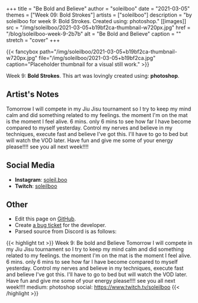+++
title =       "Be Bold and Believe"
author =      "soleilboo"
date =        "2021-03-05"
themes =      ["Week 09: Bold Strokes"]
artists =     ["soleilboo"]
description = "by soleilboo for week 9: Bold Strokes. Created using: photoshop."
[[images]]
      src = "/img/soleilboo/2021-03-05+b19bf2ca-thumbnail-w720px.jpg"
      href = "/blog/soleilboo-week-9-2b7b"
      alt = "Be Bold and Believe"
      caption = ""
      stretch = "cover"
+++

{{< fancybox path="/img/soleilboo/2021-03-05+b19bf2ca-thumbnail-w720px.jpg" file="/img/soleilboo/2021-03-05+b19bf2ca.jpg" caption="Placeholder thumbnail for a visual still work." >}}


Week 9: **Bold Strokes**. This art was lovingly created using: **photoshop**.

## Artist's Notes

Tomorrow I will compete in my Jiu Jisu tournament so I try to keep my mind calm and did something related to my feelings. the moment I'm on the mat is the moment I feel alive. 6 mins. only 6 mins to see how far I have become compared to myself yesterday. Control my nerves and believe in my techniques, execute fast and believe I've got this. I'll have to go to bed but will watch the VOD later. Have fun and give me some of your energy please!!!! see you all next week!!!!

## Social Media

- **Instagram**: <a href='https://instagram.com/soleil.boo' target='_blank'>soleil.boo</a>
- **Twitch**: <a href='https://twitch.tv/soleilboo' target='_blank'>soleilboo</a>

## Other

- Edit this page on [GitHub](https://github.com/teaminkling/web-refresh/edit/main/content/blog/soleilboo-week-9-2b7b.md).
- Create [a bug ticket](https://github.com/teaminkling/web-refresh/issues/new?assignees=&labels=bug&template=problem-report.md&title=) for the developer.
- Parsed source from Discord is as follows:

{{< highlight txt >}}
Week 9: Be bold and Believe
Tomorrow I will compete in my Jiu Jisu tournament so I try to keep my mind calm and did something related to my feelings. the moment I'm on the mat is the moment I feel alive. 6 mins. only 6 mins to see how far I have become compared to myself yesterday. Control my nerves and believe in my techniques, execute fast and believe I've got this. I'll have to go to bed but will watch the VOD later. Have fun and give me some of your energy please!!!! see you all next week!!!! 
medium: photoshop
social: https://www.twitch.tv/soleilboo
{{< /highlight >}}
